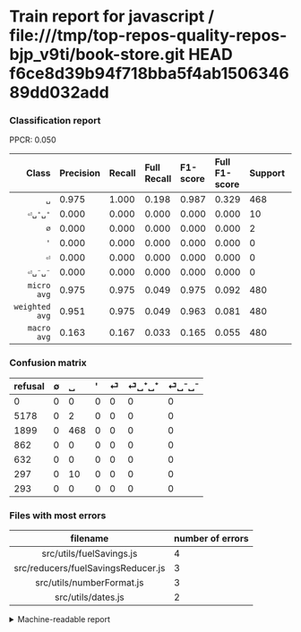 # Train report for javascript / file:///tmp/top-repos-quality-repos-bjp_v9ti/book-store.git HEAD f6ce8d39b94f718bba5f4ab150634689dd032add

### Classification report

PPCR: 0.050

| Class | Precision | Recall | Full Recall | F1-score | Full F1-score | Support | Full Support | PPCR |
|------:|:----------|:-------|:------------|:---------|:---------|:--------|:-------------|:-----|
| `␣` | 0.975| 1.000| 0.198| 0.987| 0.329| 468| 2367| 0.198 |
| `⏎␣⁺␣⁺` | 0.000| 0.000| 0.000| 0.000| 0.000| 10| 307| 0.033 |
| `∅` | 0.000| 0.000| 0.000| 0.000| 0.000| 2| 5180| 0.000 |
| `'` | 0.000| 0.000| 0.000| 0.000| 0.000| 0| 862| 0.000 |
| `⏎` | 0.000| 0.000| 0.000| 0.000| 0.000| 0| 632| 0.000 |
| `⏎␣⁻␣⁻` | 0.000| 0.000| 0.000| 0.000| 0.000| 0| 293| 0.000 |
| `micro avg` | 0.975| 0.975| 0.049| 0.975| 0.092| 480| 9641| 0.050 |
| `weighted avg` | 0.951| 0.975| 0.049| 0.963| 0.081| 480| 9641| 0.050 |
| `macro avg` | 0.163| 0.167| 0.033| 0.165| 0.055| 480| 9641| 0.050 |

### Confusion matrix

|refusal|  ∅| ␣| '| ⏎| ⏎␣⁺␣⁺| ⏎␣⁻␣⁻| 
|:---|:---|:---|:---|:---|:---|:---|
|0 |0 |0 |0 |0 |0 |0 |
|5178 |0 |2 |0 |0 |0 |0 |
|1899 |0 |468 |0 |0 |0 |0 |
|862 |0 |0 |0 |0 |0 |0 |
|632 |0 |0 |0 |0 |0 |0 |
|297 |0 |10 |0 |0 |0 |0 |
|293 |0 |0 |0 |0 |0 |0 |

### Files with most errors

| filename | number of errors|
|:----:|:-----|
| src/utils/fuelSavings.js | 4 |
| src/reducers/fuelSavingsReducer.js | 3 |
| src/utils/numberFormat.js | 3 |
| src/utils/dates.js | 2 |

<details>
    <summary>Machine-readable report</summary>
```json
{
  "cl_report": {"\u0027": {"f1-score": 0.0, "precision": 0.0, "recall": 0.0, "support": 0}, "macro avg": {"f1-score": 0.16455696202531644, "precision": 0.1625, "recall": 0.16666666666666666, "support": 480}, "micro avg": {"f1-score": 0.975, "precision": 0.975, "recall": 0.975, "support": 480}, "weighted avg": {"f1-score": 0.9626582278481012, "precision": 0.950625, "recall": 0.975, "support": 480}, "\u2205": {"f1-score": 0.0, "precision": 0.0, "recall": 0.0, "support": 2}, "\u23ce": {"f1-score": 0.0, "precision": 0.0, "recall": 0.0, "support": 0}, "\u23ce\u2423\u207a\u2423\u207a": {"f1-score": 0.0, "precision": 0.0, "recall": 0.0, "support": 10}, "\u23ce\u2423\u207b\u2423\u207b": {"f1-score": 0.0, "precision": 0.0, "recall": 0.0, "support": 0}, "\u2423": {"f1-score": 0.9873417721518987, "precision": 0.975, "recall": 1.0, "support": 468}},
  "cl_report_full": {"\u0027": {"f1-score": 0.0, "precision": 0.0, "recall": 0.0, "support": 862}, "macro avg": {"f1-score": 0.0547945205479452, "precision": 0.1625, "recall": 0.032953105196451206, "support": 9641}, "micro avg": {"f1-score": 0.09248098014030233, "precision": 0.975, "recall": 0.048542682294367805, "support": 9641}, "weighted avg": {"f1-score": 0.08071691534300568, "precision": 0.2393761020641012, "recall": 0.048542682294367805, "support": 9641}, "\u2205": {"f1-score": 0.0, "precision": 0.0, "recall": 0.0, "support": 5180}, "\u23ce": {"f1-score": 0.0, "precision": 0.0, "recall": 0.0, "support": 632}, "\u23ce\u2423\u207a\u2423\u207a": {"f1-score": 0.0, "precision": 0.0, "recall": 0.0, "support": 307}, "\u23ce\u2423\u207b\u2423\u207b": {"f1-score": 0.0, "precision": 0.0, "recall": 0.0, "support": 293}, "\u2423": {"f1-score": 0.3287671232876712, "precision": 0.975, "recall": 0.19771863117870722, "support": 2367}},
  "ppcr": 0.04978736645576185
}
```
</details>
